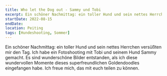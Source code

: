 ```yaml
---
title: Who let the Dog out - Sammy und Tobi
excerpt: Ein schöner Nachmittag: ein toller Hund und sein nettes Herrchen versüßten mir den Tag.
startDate: 2022-08-15
endDate:
location: Peiting
tags: [Hundeshooting, Sommer]
---
```


Ein schöner Nachmittag: ein toller Hund und sein nettes Herrchen versüßten mir den Tag. Ich habe ein Fotoshooting mit Tobi und seinem Hund Sammy gemacht. Es sind wunderschöne Bilder entstanden, als ich diese wundervollen Momente dieses superfreundlichen Goldendoodles eingefangen habe. Ich freue mich, das mit euch teilen zu können.
